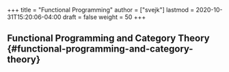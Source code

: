 +++
title = "Functional Programming"
author = ["svejk"]
lastmod = 2020-10-31T15:20:06-04:00
draft = false
weight = 50
+++

## Functional Programming and Category Theory {#functional-programming-and-category-theory}
